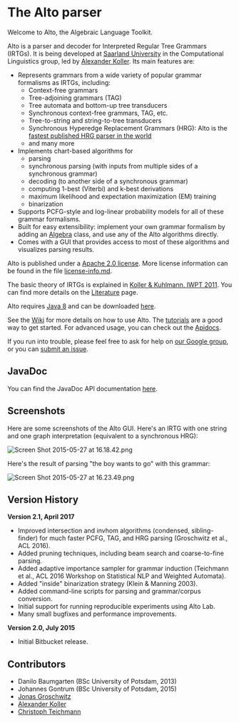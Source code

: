 # The Alto parser

Welcome to Alto, the Algebraic Language Toolkit.

Alto is a parser and decoder for Interpreted Regular Tree Grammars (IRTGs). It is being developed at [Saarland University](http://www.coli.uni-saarland.de/) in the Computational Linguistics group, led by [Alexander Koller](http://www.coli.uni-saarland.de/~koller/). Its main features are:

- Represents grammars from a wide variety of popular grammar formalisms as IRTGs, including:
	- Context-free grammars
	- Tree-adjoining grammars (TAG)
	- Tree automata and bottom-up tree transducers
	- Synchronous context-free grammars, TAG, etc.
	- Tree-to-string and string-to-tree transducers
	- Synchronous Hyperedge Replacement Grammars (HRG): Alto is the [fastest published HRG parser in the world](http://www.ling.uni-potsdam.de/~koller/showpaper.php?id=sgraph-parsing-15)
	- and many more
- Implements chart-based algorithms for
	- parsing
	- synchronous parsing (with inputs from multiple sides of a synchronous grammar)
	- decoding (to another side of a synchronous grammar)
	- computing 1-best (Viterbi) and k-best derivations
	- maximum likelihood and expectation maximization (EM) training
	- binarization
- Supports PCFG-style and log-linear probability models for all of these grammar formalisms.
- Built for easy extensibility: implement your own grammar formalism by adding an [Algebra](https://bitbucket.org/tclup/alto/wiki/Algebras) class, and use any of the Alto algorithms directly.
- Comes with a GUI that provides access to most of these algorithms and visualizes parsing results.

Alto is published under a [Apache 2.0 license](https://www.apache.org/licenses/LICENSE-2.0). More license information can be found in the file [license-info.md](https://bitbucket.org/tclup/alto/src/default/license-info.md).

The basic theory of IRTGs is explained in [Koller & Kuhlmann, IWPT 2011](http://www.ling.uni-potsdam.de/~koller/showpaper.php?id=irtg-11). You can find more details on the [Literature](https://bitbucket.org/tclup/alto/wiki/Literature) page.

Alto requires [Java 8](http://www.oracle.com/technetwork/java/javase/downloads/jre8-downloads-2133155.html) and can be downloaded [here](https://bitbucket.org/tclup/alto/downloads).

See the [Wiki](https://bitbucket.org/tclup/alto/wiki/Home) for more details on how to use Alto. The [tutorials](https://bitbucket.org/tclup/alto/wiki/Tutorials) are a good way to get started. For advanced usage, you can check out the [Apidocs](http://www.ling.uni-potsdam.de/tcl/alto/apidocs/).

If you run into trouble, please feel free to ask for help on [our Google group](https://groups.google.com/forum/#!forum/alto-users), or you can [submit an issue](https://bitbucket.org/tclup/alto/issues?status=new&status=open).

## JavaDoc ##

You can find the JavaDoc API documentation [here](http://www.coli.uni-saarland.de/projects/alto/apidocs/index.html).

## Screenshots ##

Here are some screenshots of the Alto GUI. Here's an IRTG with one string and one graph interpretation (equivalent to a synchronous HRG):

![Screen Shot 2015-05-27 at 16.18.42.png](https://bitbucket.org/repo/ny94Mo/images/1617309522-Screen%20Shot%202015-05-27%20at%2016.18.42.png)

Here's the result of parsing "the boy wants to go" with this grammar:

![Screen Shot 2015-05-27 at 16.23.49.png](https://bitbucket.org/repo/ny94Mo/images/1198790576-Screen%20Shot%202015-05-27%20at%2016.23.49.png)


## Version History ##

**Version 2.1, April 2017**

- Improved intersection and invhom algorithms (condensed, sibling-finder) for much faster PCFG, TAG, and HRG parsing (Groschwitz et al., ACL 2016).
- Added pruning techniques, including beam search and coarse-to-fine parsing.
- Added adaptive importance sampler for grammar induction (Teichmann et al., ACL 2016 Workshop on Statistical NLP and Weighted Automata).
- Added "inside" binarization strategy (Klein & Manning 2003).
- Added command-line scripts for parsing and grammar/corpus conversion.
- Initial support for running reproducible experiments using Alto Lab.
- Many small bugfixes and performance improvements.



**Version 2.0, July 2015**

- Initial Bitbucket release.


## Contributors ##

* Danilo Baumgarten (BSc University of Potsdam, 2013)
* Johannes Gontrum (BSc University of Potsdam, 2015)
* [Jonas Groschwitz](http://www.ling.uni-potsdam.de/~groschwitz)
* [Alexander Koller](http://www.coli.uni-saarland.de/~koller/)
* [Christoph Teichmann](https://www.cteichmann.com/)